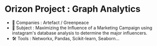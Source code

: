 # Orizon Project : Graph Analytics  
+ 📌 Companies : Artefact / Greenpeace
+ 🎯 Subject : Maximizing the Influence of a Marketing Campaign using instagram's database analysis to determine the major influencers.
+ 🛠 Tools : Networkx, Pandas, Scikit-learn, Seaborn...
